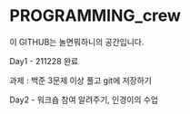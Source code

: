 # PROGRAMMING_crew

이 GITHUB는 놀면뭐하니의 공간입니다.

Day1 - 211228 완료

  과제 : 백준 3문제 이상 풀고 git에 저장하기
  
Day2 - 워크숍 참여 알려주기, 인경이의 수업
